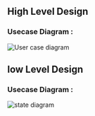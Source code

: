 
## High Level Design 

### Usecase Diagram :

![User case diagram](https://user-images.githubusercontent.com/80749311/114827713-a919a080-9de6-11eb-961c-83c4e94dafdf.png)

## low Level Design 

### Usecase Diagram :

![state diagram](https://user-images.githubusercontent.com/80749311/114827827-c8b0c900-9de6-11eb-97f1-98e6abfe3dd8.png)
